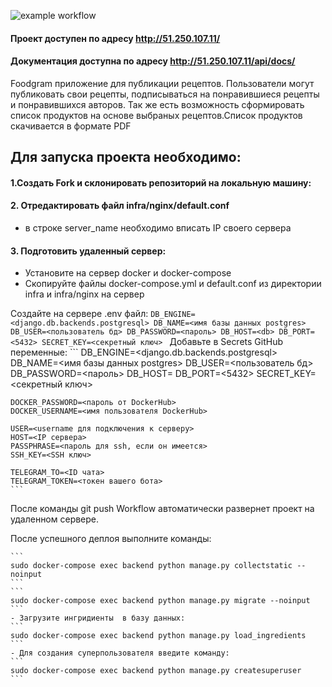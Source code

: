 

![example workflow](https://github.com/HoodFast/foodgram-project-react/actions/workflows/foodgram_workflow.yml/badge.svg)


#### Проект доступен по адресу http://51.250.107.11/

#### Документация доступна по адресу http://51.250.107.11/api/docs/

Foodgram приложение для публикации рецептов. Пользователи могут публиковать свои рецепты,
подписываться на понравившиеся рецепты и понравившихся авторов. Так же есть возможность 
сформировать список продуктов на основе выбраных рецептов.Список продуктов скачивается в формате PDF

## Для запуска проекта необходимо:

#### 1.Создать Fork и склонировать репозиторий на локальную машину:

#### 2. Отредактировать файл infra/nginx/default.conf

- в строке server_name необходимо вписать IP своего сервера

#### 3. Подготовить удаленный сервер:

- Установите на сервер docker и docker-compose
- Скопируйте файлы docker-compose.yml и default.conf из директории infra и infra/nginx на сервер


Cоздайте на сервере .env файл:
    ```
    DB_ENGINE=<django.db.backends.postgresql>
    DB_NAME=<имя базы данных postgres>
    DB_USER=<пользователь бд>
    DB_PASSWORD=<пароль>
    DB_HOST=<db>
    DB_PORT=<5432>
    SECRET_KEY=<секретный ключ> 
    ```
Добавьте в Secrets GitHub переменные:
    ```
    DB_ENGINE=<django.db.backends.postgresql>
    DB_NAME=<имя базы данных postgres>
    DB_USER=<пользователь бд>
    DB_PASSWORD=<пароль>
    DB_HOST=<db>
    DB_PORT=<5432>
    SECRET_KEY=<секретный ключ>

    DOCKER_PASSWORD=<пароль от DockerHub>
    DOCKER_USERNAME=<имя пользователя DockerHub>

    USER=<username для подключения к серверу>
    HOST=<IP сервера>
    PASSPHRASE=<пароль для ssh, если он имеется>
    SSH_KEY=<SSH ключ>

    TELEGRAM_TO=<ID чата>
    TELEGRAM_TOKEN=<токен вашего бота>
    ```
 
После команды git push Workflow автоматически развернет проект на удаленном сервере. 

После успешного деплоя выполните команды:
    
    ```
    sudo docker-compose exec backend python manage.py collectstatic --noinput
    ```
    ```
    sudo docker-compose exec backend python manage.py migrate --noinput
    ```
    - Загрузите ингридиенты  в базу данных:  
    ```
    sudo docker-compose exec backend python manage.py load_ingredients
    ```
    - Для создания суперпользователя введите команду:
    ```
    sudo docker-compose exec backend python manage.py createsuperuser
    ```